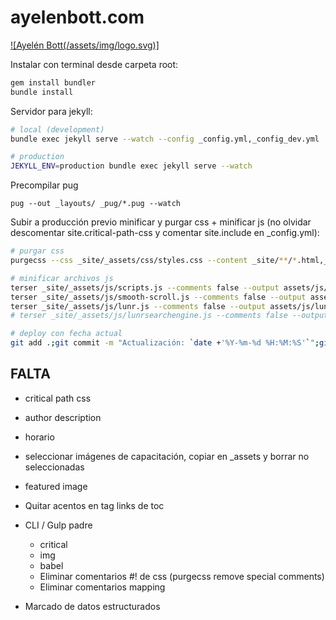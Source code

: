 # ayelenbott.com

[![Ayelén Bott(/assets/img/logo.svg)]](https://ayelenbott.com/)

Instalar con terminal desde carpeta root:

```bash
gem install bundler
bundle install
```

Servidor para jekyll:

```bash
# local (development)
bundle exec jekyll serve --watch --config _config.yml,_config_dev.yml

# production
JEKYLL_ENV=production bundle exec jekyll serve --watch
```

Precompilar pug

```
pug --out _layouts/ _pug/*.pug --watch
```

Subir a producción previo minificar y purgar css + minificar js (no olvidar descomentar site.critical-path-css y comentar site.include en \_config.yml):

```bash
# purgar css
purgecss --css _site/_assets/css/styles.css --content _site/**/*.html,_site/assets/js/*.js --output assets/css/

# minificar archivos js
terser _site/_assets/js/scripts.js --comments false --output assets/js/scripts.js
terser _site/_assets/js/smooth-scroll.js --comments false --output assets/js/smooth-scroll.js
terser _site/_assets/js/lunr.js --comments false --output assets/js/lunr.js
# terser _site/_assets/js/lunrsearchengine.js --comments false --output assets/js/lunrsearchengine.js

# deploy con fecha actual
git add .;git commit -m "Actualización: `date +'%Y-%m-%d %H:%M:%S'`";git push
```

## FALTA

- critical path css
- author description
- horario
- seleccionar imágenes de capacitación, copiar en _assets y borrar no seleccionadas
- featured image


- Quitar acentos en tag links de toc
- CLI / Gulp padre
  - critical
  - img
  - babel
  - Eliminar comentarios #! de css (purgecss remove special comments)
  - Eliminar comentarios mapping

- Marcado de datos estructurados
